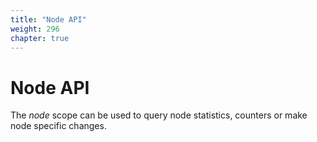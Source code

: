 ```yaml
---
title: "Node API"
weight: 296
chapter: true
---
```


# Node API

The *node* scope can be used to query node statistics, counters or make
node specific changes.
